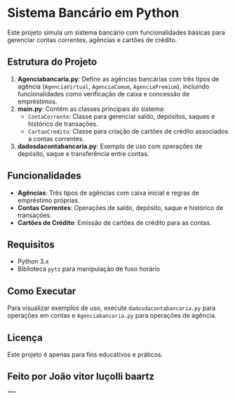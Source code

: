 
# Sistema Bancário em Python

Este projeto simula um sistema bancário com funcionalidades básicas para gerenciar contas correntes, agências e cartões de crédito.

## Estrutura do Projeto

1. **Agenciabancaria.py**: Define as agências bancárias com três tipos de agência (`AgenciaVirtual`, `AgenciaComum`, `AgenciaPremium`), incluindo funcionalidades como verificação de caixa e concessão de empréstimos.
2. **main.py**: Contém as classes principais do sistema:
   - `ContaCorrente`: Classe para gerenciar saldo, depósitos, saques e histórico de transações.
   - `CartaoCredito`: Classe para criação de cartões de crédito associados a contas correntes.
3. **dadosdacontabancaria.py**: Exemplo de uso com operações de depósito, saque e transferência entre contas.

## Funcionalidades

- **Agências**: Três tipos de agências com caixa inicial e regras de empréstimo próprias.
- **Contas Correntes**: Operações de saldo, depósito, saque e histórico de transações.
- **Cartões de Crédito**: Emissão de cartões de crédito para as contas.

## Requisitos

- Python 3.x
- Biblioteca `pytz` para manipulação de fuso horário

## Como Executar

Para visualizar exemplos de uso, execute `dadosdacontabancaria.py` para operações em contas e `Agenciabancaria.py` para operações de agência.

## Licença

Este projeto é apenas para fins educativos e práticos.
## Feito por João vitor luçolli baartz 
"""

